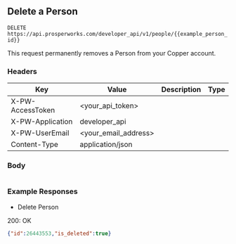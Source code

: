 ## Delete a Person

```DELETE https://api.prosperworks.com/developer_api/v1/people/{{example_person_id}}```

This request permanently removes a Person from your Copper account.

### Headers

Key | Value | Description | Type
--- | --- | --- | ---
X-PW-AccessToken | <your_api_token> |  | 
X-PW-Application | developer_api |  | 
X-PW-UserEmail | <your_email_address> |  | 
Content-Type | application/json |  | 
### Body

```

```
### Example Responses

- Delete Person

200: OK
```json
{"id":26443553,"is_deleted":true}
```